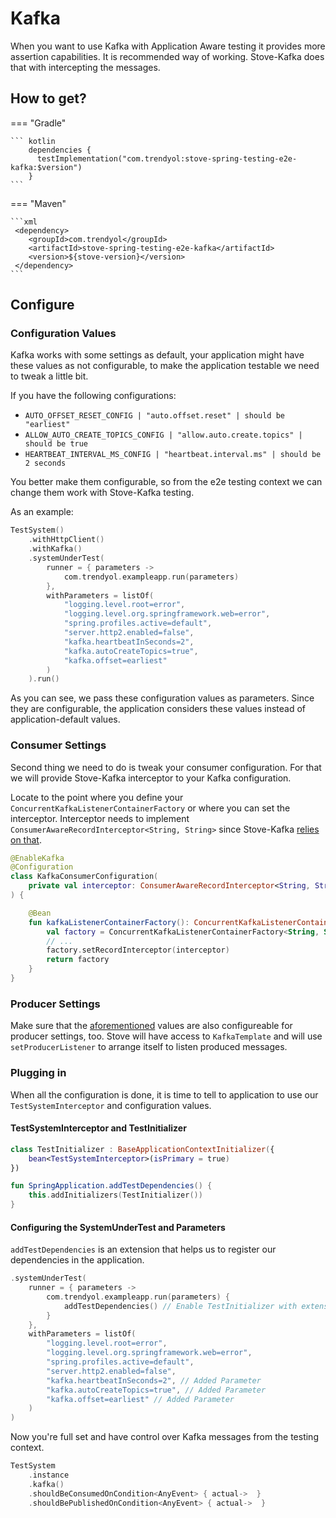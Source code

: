# Kafka

When you want to use Kafka with Application Aware testing it provides more assertion capabilities. It is recommended way of working.
Stove-Kafka does that with intercepting the messages.

## How to get?

=== "Gradle"

    ``` kotlin
        dependencies {
          testImplementation("com.trendyol:stove-spring-testing-e2e-kafka:$version")
        }
    ```

=== "Maven"

    ```xml
     <dependency>
        <groupId>com.trendyol</groupId>
        <artifactId>stove-spring-testing-e2e-kafka</artifactId>
        <version>${stove-version}</version>
     </dependency>
    ```

## Configure

### Configuration Values

Kafka works with some settings as default, your application might have these values as not configurable, to make the application testable we need to tweak a little bit.

If you have the following configurations:

- `AUTO_OFFSET_RESET_CONFIG | "auto.offset.reset" | should be "earliest"`
- `ALLOW_AUTO_CREATE_TOPICS_CONFIG | "allow.auto.create.topics" | should be true`
- `HEARTBEAT_INTERVAL_MS_CONFIG | "heartbeat.interval.ms" | should be 2 seconds`

You better make them configurable, so from the e2e testing context we can change them work with Stove-Kafka testing.

As an example:

```kotlin
TestSystem()
    .withHttpClient() 
    .withKafka()
    .systemUnderTest(
        runner = { parameters ->
            com.trendyol.exampleapp.run(parameters)
        },
        withParameters = listOf(
            "logging.level.root=error",
            "logging.level.org.springframework.web=error",
            "spring.profiles.active=default",
            "server.http2.enabled=false",
            "kafka.heartbeatInSeconds=2",
            "kafka.autoCreateTopics=true",
            "kafka.offset=earliest"
        )
    ).run()
```

As you can see, we pass these configuration values as parameters. Since they are configurable, the application considers these values instead of application-default values.

### Consumer Settings

Second thing we need to do is tweak your consumer configuration. For that we will provide Stove-Kafka interceptor to your Kafka configuration.

Locate to the point where you define your `ConcurrentKafkaListenerContainerFactory` or where you can set the interceptor. Interceptor needs to implement `ConsumerAwareRecordInterceptor<String, String>` since
Stove-Kafka [relies on that](https://github.com/Trendyol/stove4k/blob/main/starters/spring/stove-spring-testing-e2e-kafka/src/main/kotlin/com/trendyol/stove/testing/e2e/kafka/TestSystemInterceptor.kt).

```kotlin
@EnableKafka
@Configuration
class KafkaConsumerConfiguration(
    private val interceptor: ConsumerAwareRecordInterceptor<String, String>,
) {

    @Bean
    fun kafkaListenerContainerFactory(): ConcurrentKafkaListenerContainerFactory<String, String> {
        val factory = ConcurrentKafkaListenerContainerFactory<String, String>()
        // ...
        factory.setRecordInterceptor(interceptor)
        return factory
    }
}
```

### Producer Settings

Make sure that the [aforementioned](#configuration-values) values are also configureable for producer settings, too.
Stove will have access to `KafkaTemplate` and will use `setProducerListener` to arrange itself to listen produced messages.

### Plugging in

When all the configuration is done, it is time to tell to application to use our `TestSystemInterceptor` and configuration values.

#### TestSystemInterceptor and TestInitializer

```kotlin
class TestInitializer : BaseApplicationContextInitializer({
    bean<TestSystemInterceptor>(isPrimary = true)
})

fun SpringApplication.addTestDependencies() {
    this.addInitializers(TestInitializer())
}
```

#### Configuring the SystemUnderTest and Parameters

`addTestDependencies` is an extension that helps us to register our dependencies in the application.

```kotlin  hl_lines="4"
.systemUnderTest(
    runner = { parameters ->
        com.trendyol.exampleapp.run(parameters) {
            addTestDependencies() // Enable TestInitializer with extensions call
        }
    },
    withParameters = listOf(
        "logging.level.root=error",
        "logging.level.org.springframework.web=error",
        "spring.profiles.active=default",
        "server.http2.enabled=false",
        "kafka.heartbeatInSeconds=2", // Added Parameter
        "kafka.autoCreateTopics=true", // Added Parameter
        "kafka.offset=earliest" // Added Parameter
    )
)
```

Now you're full set and have control over Kafka messages from the testing context.

```kotlin
TestSystem
    .instance
    .kafka()
    .shouldBeConsumedOnCondition<AnyEvent> { actual->  }
    .shouldBePublishedOnCondition<AnyEvent> { actual->  }
```
